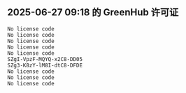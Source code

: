 ## 2025-06-27 09:18 的 GreenHub 许可证
```
No license code
No license code
No license code
No license code
No license code
SZgI-VpzF-MQYQ-x2C8-DD05
SZg3-K8zY-lM8I-dtC8-DFDE
No license code
No license code
No license code
```
